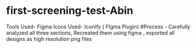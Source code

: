 # first-screening-test-Abin
Tools Used- Figma 
Icons Used- Iconify ( FIgma Plugin)
#Process   -  Carefully analyzed all three sections, Recreated them using figma , exported all designs as high resolution png files
